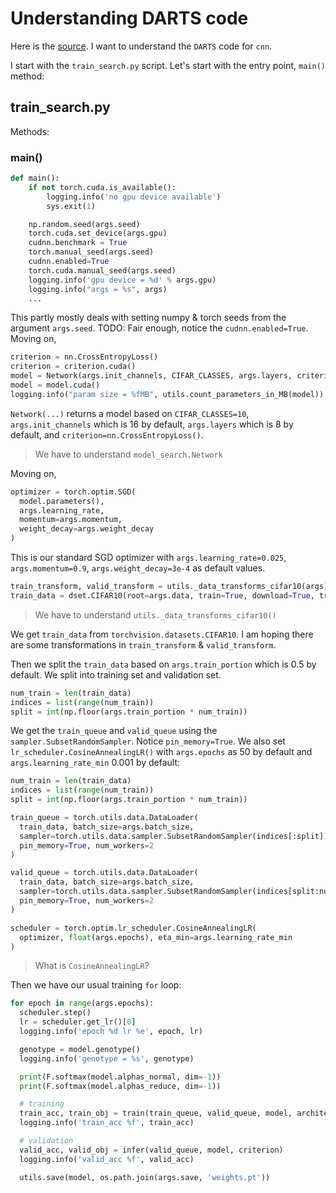 # Understanding DARTS code

Here is the [source](https://github.com/quark0/darts).
I want to understand the `DARTS` code for `cnn`.

I start with the `train_search.py` script. Let's start with the entry point, `main()` method:

## train_search.py
Methods:

### main()
```python
def main():
	if not torch.cuda.is_available():
		logging.info('no gpu device available')
		sys.exit(1)

	np.random.seed(args.seed)
	torch.cuda.set_device(args.gpu)
	cudnn.benchmark = True
	torch.manual_seed(args.seed)
	cudnn.enabled=True
	torch.cuda.manual_seed(args.seed)
	logging.info('gpu device = %d' % args.gpu)
	logging.info("args = %s", args)
	...
```
This partly mostly deals with setting numpy & torch seeds from the argument `args.seed`.
TODO: Fair enough, notice the `cudnn.enabled=True`.
Moving on,
```python
criterion = nn.CrossEntropyLoss()
criterion = criterion.cuda()
model = Network(args.init_channels, CIFAR_CLASSES, args.layers, criterion)
model = model.cuda()
logging.info("param size = %fMB", utils.count_parameters_in_MB(model))
```
`Network(...)` returns a model based on `CIFAR_CLASSES=10`, `args.init_channels`
which is 16 by default, `args.layers` which is 8 by default, and
`criterion=nn.CrossEntropyLoss()`.
> We have to understand `model_search.Network`

Moving on,
```python
optimizer = torch.optim.SGD(
  model.parameters(),
  args.learning_rate,
  momentum=args.momentum,
  weight_decay=args.weight_decay
)
```

This is our standard SGD optimizer with `args.learning_rate=0.025`,
`args.momentum=0.9`, `args.weight_decay=3e-4` as default values.

```python
train_transform, valid_transform = utils._data_transforms_cifar10(args)
train_data = dset.CIFAR10(root=args.data, train=True, download=True, transform=train_transform)
```

> We have to understand `utils._data_transforms_cifar10()`

We get `train_data` from `torchvision.datasets.CIFAR10`. I am hoping there are
some transformations in `train_transform` & `valid_transform`.

Then we split the `train_data` based on `args.train_portion` which is 0.5 by
default. We split into training set and validation set.

```python
num_train = len(train_data)
indices = list(range(num_train))
split = int(np.floor(args.train_portion * num_train))
```

We get the `train_queue` and `valid_queue` using the
`sampler.SubsetRandomSampler`. Notice `pin_memory=True`. We also set
`lr_scheduler.CosineAnnealingLR()` with `args.epochs` as 50 by default and
`args.learning_rate_min` 0.001 by default:

```python
num_train = len(train_data)
indices = list(range(num_train))
split = int(np.floor(args.train_portion * num_train))

train_queue = torch.utils.data.DataLoader(
  train_data, batch_size=args.batch_size,
  sampler=torch.utils.data.sampler.SubsetRandomSampler(indices[:split]),
  pin_memory=True, num_workers=2
)

valid_queue = torch.utils.data.DataLoader(
  train_data, batch_size=args.batch_size,
  sampler=torch.utils.data.sampler.SubsetRandomSampler(indices[split:num_train]),
  pin_memory=True, num_workers=2
)

scheduler = torch.optim.lr_scheduler.CosineAnnealingLR(
  optimizer, float(args.epochs), eta_min=args.learning_rate_min
)
```
> What is `CosineAnnealingLR`?

Then we have our usual training `for` loop:

```python
for epoch in range(args.epochs):
  scheduler.step()
  lr = scheduler.get_lr()[0]
  logging.info('epoch %d lr %e', epoch, lr)

  genotype = model.genotype()
  logging.info('genotype = %s', genotype)

  print(F.softmax(model.alphas_normal, dim=-1))
  print(F.softmax(model.alphas_reduce, dim=-1))

  # training
  train_acc, train_obj = train(train_queue, valid_queue, model, architect, criterion, optimizer, lr)
  logging.info('train_acc %f', train_acc)

  # validation
  valid_acc, valid_obj = infer(valid_queue, model, criterion)
  logging.info('valid_acc %f', valid_acc)

  utils.save(model, os.path.join(args.save, 'weights.pt'))
```
